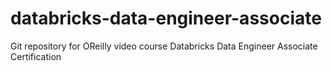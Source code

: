 # databricks-data-engineer-associate
Git repository for OReilly video course Databricks Data Engineer Associate Certification
